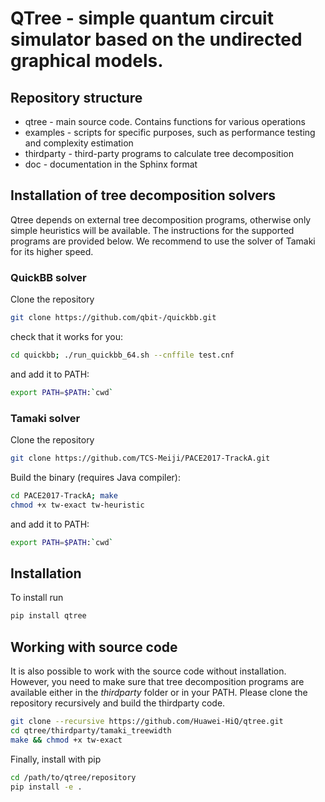 # QTree - simple quantum circuit simulator based on the undirected graphical models.

Repository structure
--------------------
- qtree  - main source code. Contains functions for various operations
- examples   - scripts for specific purposes, such as performance testing and complexity estimation
- thirdparty  - third-party programs to calculate tree decomposition
- doc - documentation in the Sphinx format

Installation of tree decomposition solvers
------------------------------------------
Qtree depends on external tree decomposition 
programs, otherwise only simple heuristics will be available.
The instructions for the supported programs are provided below. We
recommend to use the solver of Tamaki for its higher speed.

### QuickBB solver
Clone the repository
```sh
git clone https://github.com/qbit-/quickbb.git
```
check that it works for you:
```sh
cd quickbb; ./run_quickbb_64.sh --cnffile test.cnf
```
and add it to PATH:
```sh
export PATH=$PATH:`cwd`
```

### Tamaki solver
Clone the repository
```sh
git clone https://github.com/TCS-Meiji/PACE2017-TrackA.git
```
Build the binary (requires Java compiler):
```sh
cd PACE2017-TrackA; make
chmod +x tw-exact tw-heuristic
```
and add it to PATH:
```sh
export PATH=$PATH:`cwd`
```

Installation
------------
To install run
```sh
pip install qtree
```

Working with source code
------------------------
It is also possible to work with the source code without installation.
However, you need to make sure that tree decomposition programs are
available either in the *thirdparty* folder or in your PATH.
Please clone the repository recursively and build the thirdparty
code.
```sh
git clone --recursive https://github.com/Huawei-HiQ/qtree.git
cd qtree/thirdparty/tamaki_treewidth
make && chmod +x tw-exact
```
Finally, install with pip
```sh
cd /path/to/qtree/repository
pip install -e .
```
